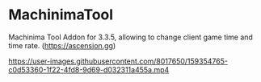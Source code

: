 # MachinimaTool
Machinima Tool Addon for 3.3.5, allowing to change client game time and time rate. (https://ascension.gg)


https://user-images.githubusercontent.com/8017650/159354765-c0d53360-1f22-4fd8-9d69-d032311a455a.mp4
